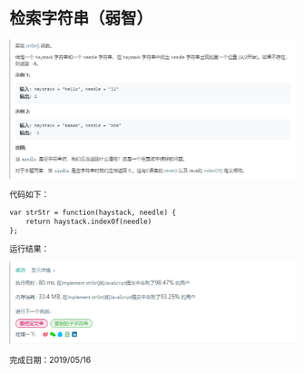 # 检索字符串（弱智） 
![](./pic/检索字符串题目.png)

代码如下：
```
var strStr = function(haystack, needle) {
    return haystack.indexOf(needle)
};
```
运行结果：

![](./pic/检索字符串结果.png)

完成日期：2019/05/16